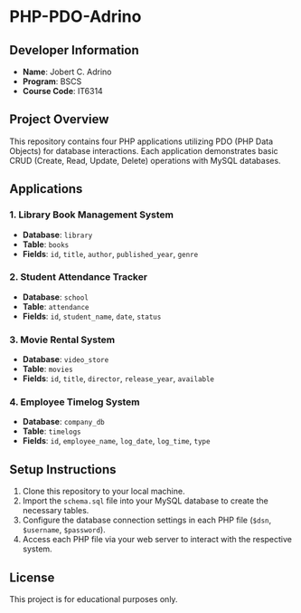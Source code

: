 # PHP-PDO-Adrino

## Developer Information
- **Name**: Jobert C. Adrino
- **Program**: BSCS
- **Course Code**: IT6314

## Project Overview
This repository contains four PHP applications utilizing PDO (PHP Data Objects) for database interactions. Each application demonstrates basic CRUD (Create, Read, Update, Delete) operations with MySQL databases.

## Applications

### 1. Library Book Management System
- **Database**: `library`
- **Table**: `books`
- **Fields**: `id`, `title`, `author`, `published_year`, `genre`

### 2. Student Attendance Tracker
- **Database**: `school`
- **Table**: `attendance`
- **Fields**: `id`, `student_name`, `date`, `status`

### 3. Movie Rental System
- **Database**: `video_store`
- **Table**: `movies`
- **Fields**: `id`, `title`, `director`, `release_year`, `available`

### 4. Employee Timelog System
- **Database**: `company_db`
- **Table**: `timelogs`
- **Fields**: `id`, `employee_name`, `log_date`, `log_time`, `type`

## Setup Instructions

1. Clone this repository to your local machine.
2. Import the `schema.sql` file into your MySQL database to create the necessary tables.
3. Configure the database connection settings in each PHP file (`$dsn`, `$username`, `$password`).
4. Access each PHP file via your web server to interact with the respective system.

## License
This project is for educational purposes only.
